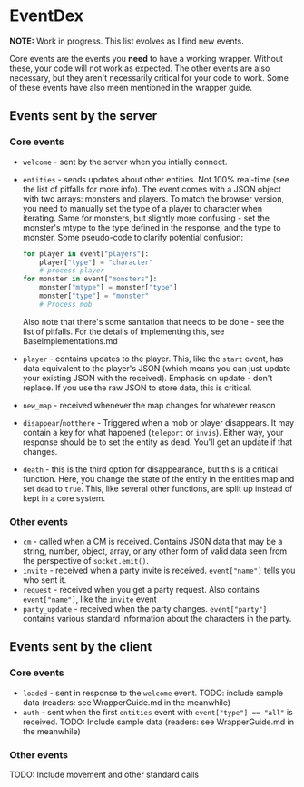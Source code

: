 # EventDex 
**NOTE:** Work in progress. This list evolves as I find new events. 

Core events are the events you **need** to have a working wrapper. Without these, your code will not work as expected. The other events are also necessary, but they aren't necessarily critical for your code to work. Some of these events have also meen mentioned in the wrapper guide.

## Events sent by the server

### Core events

* `welcome` - sent by the server when you intially connect. 
* `entities` - sends updates about other entities. Not 100% real-time (see the list of pitfalls for more info).
    The event comes with a JSON object with two arrays: monsters and players. To match the browser version, you need to manually set the type of a player to character when iterating. Same for monsters, but slightly more confusing - set the monster's mtype to the type defined in the response, and the type to monster. 
    Some pseudo-code to clarify potential confusion:

    ```python
    for player in event["players"]:
        player["type"] = "character"
        # process player
    for monster in event["monsters"]:
        monster["mtype"] = monster["type"]
        monster["type"] = "monster"
        # Process mob
    ```
    Also note that there's some sanitation that needs to be done - see the list of pitfalls.
    For the details of implementing this, see BaseImplementations.md
* `player` - contains updates to the player. This, like the `start` event, has data equivalent to the player's JSON (which means you can just update your existing JSON with the received). Emphasis on update - don't replace. If you use the raw JSON to store data, this is critical.
* `new_map` - received whenever the map changes for whatever reason
* `disappear`/`notthere` - Triggered when a mob or player disappears. It may contain a key for what happened (`teleport` or `invis`). Either way, your response should be to set the entity as dead. You'll get an update if that changes. 
* `death` - this is the third option for disappearance, but this is a critical function. Here, you change the state of the entity in the entities map and set `dead` to `true`. This, like several other functions, are split up instead of kept in a core system. 

### Other events

* `cm` - called when a CM is received. Contains JSON data that may be a string, number, object, array, or any other form of valid data seen from the perspective of `socket.emit()`. 
* `invite` - received when a party invite is received. `event["name"]` tells you who sent it.
* `request` - received when you get a party request. Also contains `event["name"]`, like the `invite` event
* `party_update` - received when the party changes. `event["party"]` contains various standard information about the characters in the party.

## Events sent by the client 

### Core events

* `loaded` - sent in response to the `welcome` event. TODO: include sample data (readers: see WrapperGuide.md in the meanwhile)
* `auth` - sent when the first `entities` event with `event["type"] == "all"` is received. TODO: Include sample data (readers: see WrapperGuide.md in the meanwhile)

### Other events

TODO: Include movement and other standard calls 
